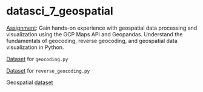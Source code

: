 # datasci_7_geospatial

[Assignment](https://github.com/hantswilliams/HHA_507_2023/blob/main/WK7/assignment7_slim.md): Gain hands-on experience with geospatial data processing and visualization using the GCP Maps API and Geopandas. Understand the fundamentals of geocoding, reverse geocoding, and geospatial data visualization in Python.

[Dataset](https://raw.githubusercontent.com/hantswilliams/HHA_507_2023/main/WK7/assignment7_slim_hospital_addresses.csv) for `geocoding.py`


[Dataset](https://github.com/hantswilliams/HHA_507_2023/blob/main/WK7/assignment7_slim_hospital_coordinates.csv) for `reverse_geocoding.py`

Geospatial [dataset](https://catalog.data.gov/dataset/obesity-percentages-090d2)

